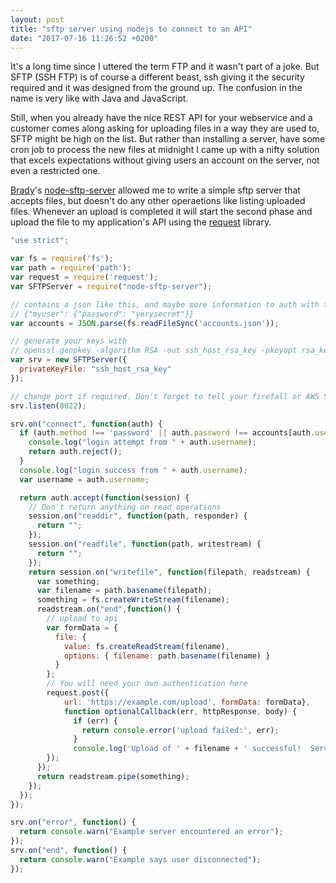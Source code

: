 ```yaml
---
layout: post
title: "sftp server using nodejs to connect to an API"
date: "2017-07-16 11:26:52 +0200"
---
```


It's a long time since I uttered the term FTP and it wasn't part of a joke.
But SFTP (SSH FTP) is of course a different beast, ssh giving it the security required
and it was designed from the ground up.
The confusion in the name is very like with Java and JavaScript.

Still, when you already have the nice REST API for your webservice and a customer
comes along asking for uploading files in a way they are used to, SFTP might be high on the list.
But rather than installing a server, have some cron job to process the new files at midnight
I came up with a nifty solution that excels expectations without giving
users an account on the server, not even a restricted one.

[Brady](http://www.uberbrady.com)'s [node-sftp-server](https://github.com/BriteVerify/node-sftp-server)
allowed me to write a simple sftp server that accepts files, but doesn't do any other operaetions like listing
uploaded files. Whenever an upload is completed it will start the second phase and upload the file to
my application's API using the [request](https://github.com/request/request) library.

```js
"use strict";

var fs = require('fs');
var path = require('path');
var request = require('request');
var SFTPServer = require("node-sftp-server");

// contains a json like this, and maybe more information to auth with the API
// {"myuser": {"password": "yerysecret"}}
var accounts = JSON.parse(fs.readFileSync('accounts.json'));

// generate your keys with
// openssl genpkey -algorithm RSA -out ssh_host_rsa_key -pkeyopt rsa_keygen_bits:2048
var srv = new SFTPServer({
  privateKeyFile: "ssh_host_rsa_key"
});

// change port if required. Don't forget to tell your firefall or AWS Security Group
srv.listen(8022);

srv.on("connect", function(auth) {
  if (auth.method !== 'password' || auth.password !== accounts[auth.username].password) {
    console.log("login attempt from " + auth.username);
    return auth.reject();
  }
  console.log("login success from " + auth.username);
  var username = auth.username;

  return auth.accept(function(session) {
    // Don't return anything on read operations
    session.on("readdir", function(path, responder) {
      return "";
    });
    session.on("readfile", function(path, writestream) {
      return ""; 
    });
    return session.on("writefile", function(filepath, readstream) {
      var something;
      var filename = path.basename(filepath);
      something = fs.createWriteStream(filename);
      readstream.on("end",function() {
        // upload to api
        var formData = {
          file: {
            value: fs.createReadStream(filename),
            options: { filename: path.basename(filename) }
          }
        };
        // You will need your own authentication here
        request.post({
            url: 'https://example.com/upload', formData: formData},
            function optionalCallback(err, httpResponse, body) {
              if (err) {
                return console.error('upload failed:', err);
              }
              console.log('Upload of ' + filename + ' successful!  Server responded with:', body);
        });
      });
      return readstream.pipe(something);
    });
  });
});

srv.on("error", function() {
  return console.warn("Example server encountered an error");
});
srv.on("end", function() {
  return console.warn("Example says user disconnected");
});

```
